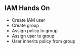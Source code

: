 ## IAM Hands On

* Create IAM user
* Create group
* Assign policy to group
* Assign user to group
* User inherits policy from group